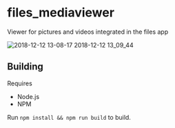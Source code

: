 # files_mediaviewer
Viewer for pictures and videos integrated in the files app

![2018-12-12 13-08-17 2018-12-12 13_09_44](https://user-images.githubusercontent.com/12717530/49868973-43303f00-fe0f-11e8-8f7a-1a5460f51fcd.gif)

## Building

Requires
* Node.js
* NPM

Run `npm install && npm run build` to build.
